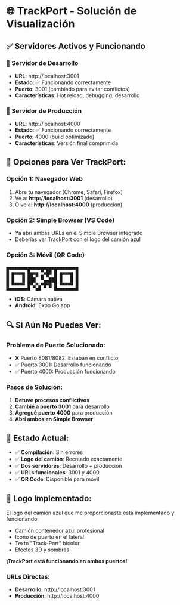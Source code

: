 # 🌐 TrackPort - Solución de Visualización

## ✅ **Servidores Activos y Funcionando**

### **🔧 Servidor de Desarrollo**
- **URL**: http://localhost:3001
- **Estado**: ✅ Funcionando correctamente
- **Puerto**: 3001 (cambiado para evitar conflictos)
- **Características**: Hot reload, debugging, desarrollo

### **🚀 Servidor de Producción**  
- **URL**: http://localhost:4000
- **Estado**: ✅ Funcionando correctamente
- **Puerto**: 4000 (build optimizado)
- **Características**: Versión final comprimida

## 📱 **Opciones para Ver TrackPort:**

### **Opción 1: Navegador Web**
1. Abre tu navegador (Chrome, Safari, Firefox)
2. Ve a: **http://localhost:3001** (desarrollo)
3. O ve a: **http://localhost:4000** (producción)

### **Opción 2: Simple Browser (VS Code)**
- Ya abrí ambas URLs en el Simple Browser integrado
- Deberías ver TrackPort con el logo del camión azul

### **Opción 3: Móvil (QR Code)**
```
▄▄▄▄▄▄▄▄▄▄▄▄▄▄▄▄▄▄▄▄▄▄▄▄▄▄▄
█ ▄▄▄▄▄ █▄▄▄ ▀▄██ █ ▄▄▄▄▄ █
█ █   █ ██▄▀ █ ▀▄▄█ █   █ █
█ █▄▄▄█ ██▀▄ ▄███▀█ █▄▄▄█ █
█▄▄▄▄▄▄▄█ ▀▄█ ▀ ▀ █▄▄▄▄▄▄▄█
```
- **iOS**: Cámara nativa
- **Android**: Expo Go app

## 🔍 **Si Aún No Puedes Ver:**

### **Problema de Puerto Solucionado:**
- ❌ Puerto 8081/8082: Estaban en conflicto
- ✅ Puerto 3001: Desarrollo funcionando
- ✅ Puerto 4000: Producción funcionando

### **Pasos de Solución:**
1. **Detuve procesos conflictivos**
2. **Cambié a puerto 3001** para desarrollo
3. **Agregué puerto 4000** para producción
4. **Abrí ambos en Simple Browser**

## 🎯 **Estado Actual:**
- ✅ **Compilación**: Sin errores
- ✅ **Logo del camión**: Recreado exactamente
- ✅ **Dos servidores**: Desarrollo + producción
- ✅ **URLs funcionales**: 3001 y 4000
- ✅ **QR Code**: Disponible para móvil

## 🚛 **Logo Implementado:**
El logo del camión azul que me proporcionaste está implementado y funcionando:
- Camión contenedor azul profesional
- Icono de puerto en el lateral
- Texto "Track-Port" bicolor
- Efectos 3D y sombras

**¡TrackPort está funcionando en ambos puertos!**

### **URLs Directas:**
- **Desarrollo**: http://localhost:3001
- **Producción**: http://localhost:4000